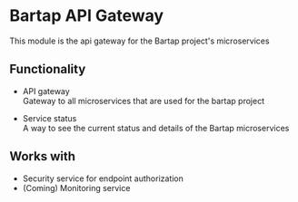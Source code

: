 # Bartap API Gateway
This module is the api gateway for the Bartap project's microservices

## Functionality
* API gateway  
    Gateway to all microservices that are used for the bartap project

* Service status  
    A way to see the current status and details of the Bartap microservices

## Works with
* Security service for endpoint authorization
* (Coming) Monitoring service